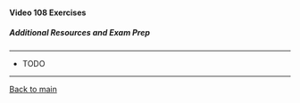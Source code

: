 #### Video 108 Exercises

##### Additional Resources and Exam Prep

---

- TODO

---

[Back to main](https://github.com/rot0xd/CBTNuggets/blob/master/CEHv9/README.md)

